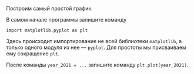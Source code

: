 Построим самый простой график.

В самом начале программы запишите команду

`import matplotlib.pyplot as plt`

Здесь происходит импортирование не всей библиотеки `matplotlib`, а только одного модуля из нее — `pyplot`. Для простоты мы присваиваем ему сокращение `plt`.

После команды `year_2021 = ...` запишите команду `plt.plot(year_2021)`.